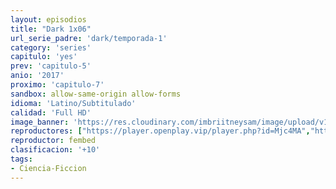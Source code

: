 ```yaml
---
layout: episodios
title: "Dark 1x06"
url_serie_padre: 'dark/temporada-1'
category: 'series'
capitulo: 'yes'
prev: 'capitulo-5'
anio: '2017'
proximo: 'capitulo-7'
sandbox: allow-same-origin allow-forms
idioma: 'Latino/Subtitulado'
calidad: 'Full HD'
image_banner: 'https://res.cloudinary.com/imbriitneysam/image/upload/v1547164649/dark-banner-min.jpg'
reproductores: ["https://player.openplay.vip/player.php?id=Mjc4MA","https://api.cuevana3.io/rr/gd.php?h=ek5lbm9xYWNrS0xJMVp5b21KREk0dFBLbjVkaHhkRGdrOG1jbnBpUnhhS1YzWnVJbk5lUnpKZTVqWFdtdGNMcXBzS21xS1NZcU5LcHpKbUxtTW1TeUtpU3FadVkyUT09"]
reproductor: fembed
clasificacion: '+10'
tags:
- Ciencia-Ficcion
---
```












